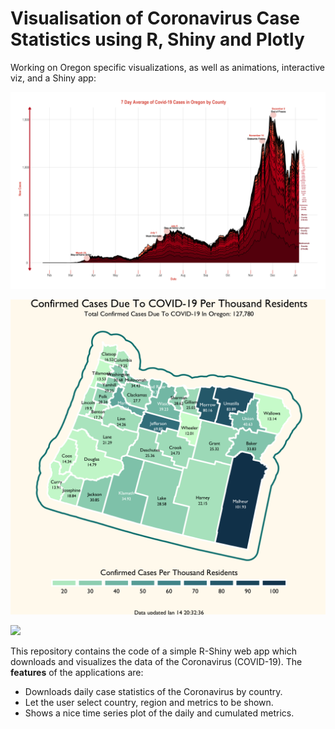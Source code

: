
<!-- README.md is generated from README.Rmd. Please edit that file -->

# Visualisation of Coronavirus Case Statistics using R, Shiny and Plotly

Working on Oregon specific visualizations, as well as animations,
interactive viz, and a Shiny app:

![](Images/OregonCovidAverageAll.png)

![](Images/OregonCovid.png)

![](Images/OregonCovid.gif)

This repository contains the code of a simple R-Shiny web app which
downloads and visualizes the data of the Coronavirus (COVID-19). The
**features** of the applications are:

-   Downloads daily case statistics of the Coronavirus by country.
-   Let the user select country, region and metrics to be shown.
-   Shows a nice time series plot of the daily and cumulated metrics.
